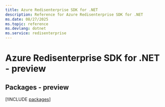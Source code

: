 ```yaml
---
title: Azure Redisenterprise SDK for .NET
description: Reference for Azure Redisenterprise SDK for .NET
ms.date: 08/27/2025
ms.topic: reference
ms.devlang: dotnet
ms.service: redisenterprise
---
```

# Azure Redisenterprise SDK for .NET - preview
## Packages - preview
[!INCLUDE [packages](redisenterprise-index.md)]